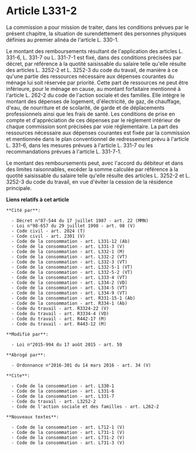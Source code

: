 # Article L331-2

La commission a pour mission de traiter, dans les conditions prévues par le présent chapitre, la situation de surendettement
des personnes physiques définies au premier alinéa de l'article L. 330-1. 

Le montant des remboursements résultant de l'application des articles L. 331-6, L. 331-7 ou L. 331-7-1 est fixé, dans des
conditions précisées par décret, par référence à la quotité saisissable du salaire telle qu'elle résulte des articles L.
3252-2 et L. 3252-3 du code du travail, de manière à ce qu'une partie des ressources nécessaire aux dépenses courantes du
ménage lui soit réservée par priorité. Cette part de ressources ne peut être inférieure, pour le ménage en cause, au montant
forfaitaire mentionné à l'article L. 262-2 du code de l'action sociale et des familles. Elle intègre le montant des dépenses
de logement, d'électricité, de gaz, de chauffage, d'eau, de nourriture et de scolarité, de garde et de déplacements
professionnels ainsi que les frais de santé. Les conditions de prise en compte et d'appréciation de ces dépenses par le
règlement intérieur de chaque commission sont précisées par voie réglementaire. La part des ressources nécessaire aux
dépenses courantes est fixée par la commission et mentionnée dans le plan conventionnel de redressement prévu à l'article L.
331-6, dans les mesures prévues à l'article L. 331-7 ou les recommandations prévues à l'article L. 331-7-1. 

Le montant des remboursements peut, avec l'accord du débiteur et dans des limites raisonnables, excéder la somme calculée par
référence à la quotité saisissable du salaire telle qu'elle résulte des articles L. 3252-2 et L. 3252-3 du code du travail,
en vue d'éviter la cession de la résidence principale.

**Liens relatifs à cet article**

	**Cité par**:

	  - Décret n°87-544 du 17 juillet 1987 - art. 22 (MMN)
	  - Loi n°98-657 du 29 juillet 1998 - art. 98 (V)
	  - Code civil - art. 2024 (T)
	  - Code civil - art. 2301 (V)
	  - Code de la consommation - art. L331-12 (Ab)
	  - Code de la consommation - art. L331-3 (V)
	  - Code de la consommation - art. L332-1 (M)
	  - Code de la consommation - art. L332-2 (VT)
	  - Code de la consommation - art. L332-3 (VT)
	  - Code de la consommation - art. L332-5-1 (VT)
	  - Code de la consommation - art. L332-5-2 (VT)
	  - Code de la consommation - art. L333-4 (VT)
	  - Code de la consommation - art. L334-2 (VD)
	  - Code de la consommation - art. L334-5 (VT)
	  - Code de la consommation - art. L334-9 (VT)
	  - Code de la consommation - art. R331-15-1 (Ab)
	  - Code de la consommation - art. R334-1 (Ab)
	  - Code du travail - art. R3324-22 (V)
	  - Code du travail - art. R3334-4 (VD)
	  - Code du travail - art. R442-17 (M)
	  - Code du travail - art. R443-12 (M)

	**Modifié par**:

	  - Loi n°2015-994 du 17 août 2015 - art. 59

	**Abrogé par**:

	  - Ordonnance n°2016-301 du 14 mars 2016 - art. 34 (V)

	**Cite**:

	  - Code de la consommation - art. L330-1
	  - Code de la consommation - art. L331-6
	  - Code de la consommation - art. L331-7
	  - Code du travail - art. L3252-2
	  - Code de l'action sociale et des familles - art. L262-2

	**Nouveaux textes**:

	  - Code de la consommation - art. L712-1 (V)
	  - Code de la consommation - art. L731-1 (V)
	  - Code de la consommation - art. L731-2 (V)
	  - Code de la consommation - art. L731-3 (V)
